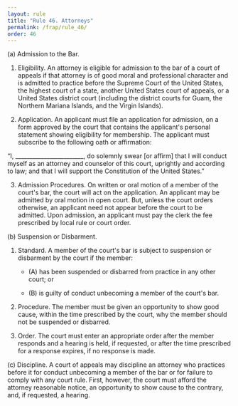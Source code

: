```yaml
---
layout: rule
title: "Rule 46. Attorneys"
permalink: /frap/rule_46/
order: 46
---
```


(a) Admission to the Bar.


1. Eligibility. An attorney is eligible for admission to the bar of a court of appeals if that attorney is of good moral and professional character and is admitted to practice before the Supreme Court of the United States, the highest court of a state, another United States court of appeals, or a United States district court (including the district courts for Guam, the Northern Mariana Islands, and the Virgin Islands).


2. Application. An applicant must file an application for admission, on a form approved by the court that contains the applicant's personal statement showing eligibility for membership. The applicant must subscribe to the following oath or affirmation:


“I, ________________________, do solemnly swear [or affirm] that I will conduct myself as an attorney and counselor of this court, uprightly and according to law; and that I will support the Constitution of the United States.”


3. Admission Procedures. On written or oral motion of a member of the court's bar, the court will act on the application. An applicant may be admitted by oral motion in open court. But, unless the court orders otherwise, an applicant need not appear before the court to be admitted. Upon admission, an applicant must pay the clerk the fee prescribed by local rule or court order.


(b) Suspension or Disbarment.


1. Standard. A member of the court's bar is subject to suspension or disbarment by the court if the member:


    - (A) has been suspended or disbarred from practice in any other court; or


    - (B) is guilty of conduct unbecoming a member of the court's bar.


2. Procedure. The member must be given an opportunity to show good cause, within the time prescribed by the court, why the member should not be suspended or disbarred.


3. Order. The court must enter an appropriate order after the member responds and a hearing is held, if requested, or after the time prescribed for a response expires, if no response is made.


(c) Discipline. A court of appeals may discipline an attorney who practices before it for conduct unbecoming a member of the bar or for failure to comply with any court rule. First, however, the court must afford the attorney reasonable notice, an opportunity to show cause to the contrary, and, if requested, a hearing.
